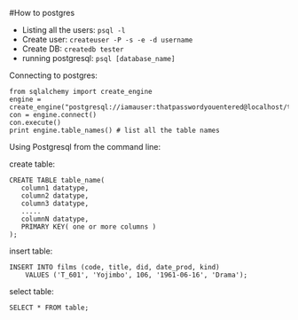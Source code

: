 #How to postgres

* Listing all the users: `psql -l`
* Create user: `createuser -P -s -e -d username`
* Create DB: `createdb tester`
* running postgresql: `psql [database_name]`

Connecting to postgres:

```
from sqlalchemy import create_engine
engine = create_engine("postgresql://iamauser:thatpasswordyouentered@localhost/test")
con = engine.connect()
con.execute()
print engine.table_names() # list all the table names
```

Using Postgresql from the command line:

create table:

```
CREATE TABLE table_name(
   column1 datatype,
   column2 datatype,
   column3 datatype,
   .....
   columnN datatype,
   PRIMARY KEY( one or more columns )
);
```

insert table:

```
INSERT INTO films (code, title, did, date_prod, kind)
    VALUES ('T_601', 'Yojimbo', 106, '1961-06-16', 'Drama');
```

select table:

```
SELECT * FROM table;
```